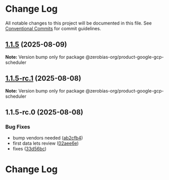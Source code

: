 # Change Log

All notable changes to this project will be documented in this file.
See [Conventional Commits](https://conventionalcommits.org) for commit guidelines.

## [1.1.5](https://github.com/zerobias-org/product/compare/@zerobias-org/product-google-gcp-scheduler@1.1.5-rc.1...@zerobias-org/product-google-gcp-scheduler@1.1.5) (2025-08-09)

**Note:** Version bump only for package @zerobias-org/product-google-gcp-scheduler





## [1.1.5-rc.1](https://github.com/zerobias-org/product/compare/@zerobias-org/product-google-gcp-scheduler@1.1.5-rc.0...@zerobias-org/product-google-gcp-scheduler@1.1.5-rc.1) (2025-08-08)

**Note:** Version bump only for package @zerobias-org/product-google-gcp-scheduler





## 1.1.5-rc.0 (2025-08-08)


### Bug Fixes

* bump vendors needed ([ab2cfb4](https://github.com/zerobias-org/product/commit/ab2cfb4a9cf2e3008e08b068f98011fec096c932))
* first data lets review ([02aee6e](https://github.com/zerobias-org/product/commit/02aee6e8c4f11675de7c63a00f4c8254a67a4dd7))
* fixes ([33d56bc](https://github.com/zerobias-org/product/commit/33d56bcaedf3fa5e3939a33c0fb57eda53539d05))





# Change Log
